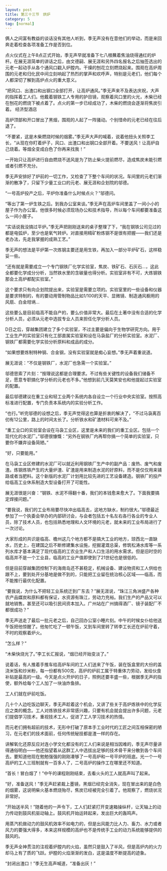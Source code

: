 ```yaml
---
layout: post
title: 第三十三节　烘炉
category: 5
tag: [normal]
---
```


俩人之间富有教益的谈话没有其他人听到，季无声没有在意他们的举动，而是来回奔走着检查各项准备工作是否到位。

点火仪式在上午8点正式开始，季无声早就准备下七八根蘸着焦油烧得通红的炉杆。在展无涯简单的讲话之后，由文德嗣、展无涯和另外四名报名之后抽签选出的元老一起动手从各个通风口戳入炉膛内。干燥的刨花立刻燃烧起来。围观在高炉周围的元老和归化民中间立刻响起了热烈的掌声和欢呼声，特别是元老们，他们每个人都深切了解到高炉点火的重大意义。

“把风口、出渣口和出钢口全部打开，让高炉通风。”季无声来不及表达庆祝，大声的指挥着工人们。他戴着钢铁工人专用的护目镜，观察着风口里的火光，木柴已经在刨花的燃烧下被点着了。点火的第一步已经成功了，木柴的燃烧会逐渐将焦炭引着。 经济型酒店

高炉顶部和开口冒出了黑烟，围观的人起了一阵骚动。个别惜命的元老已经在往后退了。

“不要紧，这是木柴燃烧时候的烟雾。”季无声大声的喊着，说着他扭头关照李工长，“从现在你盯着炉子，风口、出渣口和出钢口全部开着。不要送风！让高炉自己烧着。等烟全变成白色了你再来找我！”

一开始只让高炉进行自由燃烧不送风是为了防止柴火提前燃尽，造成焦炭未能引燃或者引燃不充分。

季无声安排好了炉前的一切工作，又检查了下整个车间的状况。车间里的元老们渐渐的散净了，只留下少量工业口的元老、展无涯和企划院的邬德。

“一号高炉投产之后，平炉你准备什么时候点火？”邬德问。

“等出了第一炉生铁之后。到我办公室来谈。”季无声在高炉车间里盖了一间小小的屋子作为办公室。他很多时候必须现场办公和技术指导，所以每个车间都要准备这么一间小屋子。

“实话说我没搞过平炉。”季无声把刚刚送来的桌子整理了下，“我在钢铁公司见过的都是电弧炉，至少也是氧气转炉。对直接用精矿粉炼钢不是很有把握――我们还是老办法，先走我掌握的成熟工艺。”

季无声的想法是平炉第一次炼钢主要还是用生铁，再加入一部分平炉矿石，这样稳妥一些。

“还有就是需要成立一个专门钢铁厂化学实验室，焦炭、铁矿石、石灰石…，这此全都要化学成分分析，当然铁水里的含碳量也得分析。实验室非有不可，大炼钢铁那会土高炉都配实验室。”

这个要求只有向企划院提出来，实验室是需要立项的。实验室里的一些设备和仪器是要求特制的，有的要动用管制物品比如1/100的天平、显微镜、制造通风橱用的风扇、白金坩埚…

这些要么是目前临高不能自产的，要么价值非常大。最后在土著中没有合适的化学分析人员，必须从元老中选拔专业人员来担任化学分析人员。

D日之后，穿越集团建立了多个实验室，不过主要是偏向于生物学研究方向。用于工业生产的实验室只有化工部直属实验室和设在马袅盐厂的分析实验室。水泥厂、钢铁厂都需要化学实验分析原料和成品的成分。

“如果想要炼制特种钢、合金钢，没有实验室就是痴心妄想。”季无声着重说道。

展无涯说：“不仅是钢铁厂，水泥厂也急需一个实验室。”

邬德思索了片刻：“按理说这都是合理要求。不过有些关键性的设备我们储备不足，愿意专职搞化学分析的元老也不多。”他想到前几天莫笑安也和他提起过实验室的配置。

最后邬德建议在重工业和轻工业两个系统内各自设立一个行业中央实验室。按照高标准进行配置，专门负责本系统内的实验分析工作。

“也行。”听完邬德的设想之后，季无声觉得这也算是折衷的解决了，“不过马袅离百仞有12公里，路上的时间太长了。分析铁水和矿渣材料可来不及。”

“重工业口的实验室会设在马袅工业区，这里是未来的我们的重工业区。包括一个现代化的水泥厂。”邬德很慷慨：“另外在钢铁厂内再帮你搞一个简单的实验室，只要你不嫌弃设备简陋。”

“好，只要能用。”

在马袅工业区修建的水泥厂可以就近利用钢铁厂生产中的副产品：废热、废气和废渣。炼钢炼铁产生的大量炉渣、矿渣是用来制造水泥的好原料，而不是仅仅用来铺路或者当肥料。这个新版的水泥厂计划用比较先进的工艺设备建造。钢铁厂的投产给临高工业休系制造大型设备打开了可能性。

展无涯很是兴奋：“钢铁、水泥不得翻十番，我们的本钱愈来愈大了。下面我要搞定焊接问题。”

“要我说，我们的工业布局要尽快冲出临高去，这地方缺水，制约很大。”邬德最近参加了一个执委会举办的内部研讨会，与会者包括五十名左右各行各业的专业人员，除了技术人员，也包括熟悉地理和人文环境的元老，就未来的工业布局进行了一次讨论。

大家形成的共识是临高、檐州这几个地方都不是搞大工业的地方，琼西北一直缺水，历史上，在建国之后不断修建集水设施，挖掘灌溉总渠，修筑松涛水库等一系列水库才基本满足了现代临高的工农业生产和人口生活的用水需求。但是旧时空的临高并不是一个工业县，临高的工业产值即使到了21世纪也是很低的。

但是目前穿越集团控制下的海南岛还不甚稳定，机械设备、建设物资和工人供给也跟不上，要到处开分基地是做不到的，只能把工业留在统治核心区域――临高，而不能推行最优化配置。

“要我说，为什么不把轻工业系统迁到广东去？”展无涯说，“珠江三角洲盛产各种农产品媒炭和原料都有保证，水资源有珠江，劳动力充裕。我们生产的产品又可以就地销售。甚至还可以吸引民间资本加入。广州站在广州搞得酒厂、镜子装配厂不都很成功？”

季无声送走了最后一批元老之后，自己回办公室小睡片刻。中午的时候女仆给他送午饭把他惊醒了。他匆忙吃了一顿午饭，又到车间里转了转李工长还在炉前守着，不时的观察着炉火。

“怎么样？”

“木柴快烧光了。”李工长汇报说，“烟已经开始变淡了。”

说着话，有人推着手推车给高炉车间的工人们送来了午饭，装在饭盒里的大份的盖浇米饭和炒米粉，每一份都有500克，高炉的炉前工属于特重体力劳动，发给伙食补贴是最高的一级。今天是点火开炉的日子，照例还要丰盛一些，根据季无声的指使，额外给每个工人加了一块油炸鱼排。

工人们就在炉前吃饭。

几十个人边吃饭边聊天，季无声趁着这个机会，又讲了些关于高炉炼铁中的化学反应之类的概念。工人对炼铁技术非常感兴趣，只要有机会就会提出许多问题，元老们提倡学习技术，重视技术工人，促进了工人学习技术的热情。

而元老们拥有超前的技术，无形中打破了原本手工业时代的工匠之间互相保密的陋习，在元老们的技术面前，任何传统秘技都是渣一样的存在。

讲解氧化还原反应对连小学文化都没有的工人们来说是相当因难的，季无声尽量讲得通俗明白――他还指望着从这群工人中选拔出足够的技术骨干来分散到各个车间去。要知道他现在勉勉强强的刚刚凑够了一号高炉和一号平炉的班底。光一个一号高炉的工人三班制就有一百多人了，二号高炉的操作工在哪里还不知道。

“首长！冒白烟了！”中午的课程刚刚结束，去看火头的工人就高声叫了起来。

“好，准备送风！”季无声赶紧裁上墨镜，黑烟已经完全消失，现在冒出来的是白色的烟雾，这说明柴火基本燃烧殆尽，焦炭已经被完全引着了。他观察了，燃烧状况非常好。

“开始送半风！”随着他的一声令下，工人们赶紧打开变速箱操纵杆，让天轴上的动力传动到鼓风机驱动轴上。鼓风机开始运转起来，发出巨大的轰鸣声。

用蒸汽机做动力的鼓风机效率不如电力的，但是出风能力比人力、畜力、水力或者风力的要强大得多，本来这样规模的高炉也不是传统手工业的动力系统能够提供的鼓风的。

季无声全神贯注的注视着炉膛内的火焰，虽然只是鼓入了半风，但是高炉内的火力却马上有了质的飞跃。炉膛的火焰渐渐的发白，这是温度不断提高的迹象。

“封闭出渣口！”季无生高声喊道，“准备出灰！”